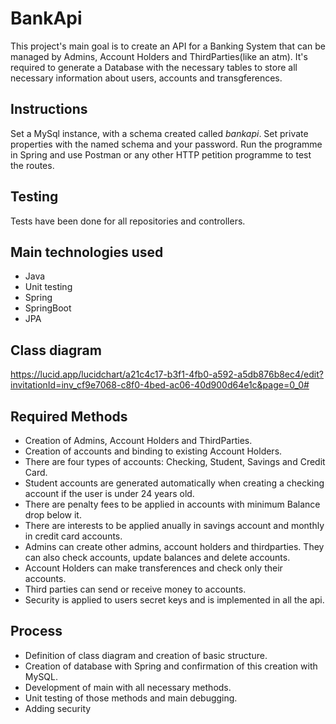 # BankApi
This project's main goal is to create an API for a Banking System that can be managed by Admins, Account Holders and ThirdParties(like an atm). It's required to generate a Database with the necessary tables to store all necessary information about users, accounts and transgferences.

## Instructions
Set a MySql instance, with a schema created called <i>bankapi</i>.
Set private properties with the named schema and your password.
Run the programme in Spring and use Postman or any other HTTP petition programme to test the routes.

## Testing
Tests have been done for all repositories and controllers.

## Main technologies used
- Java
- Unit testing
- Spring
- SpringBoot
- JPA

## Class diagram

https://lucid.app/lucidchart/a21c4c17-b3f1-4fb0-a592-a5db876b8ec4/edit?invitationId=inv_cf9e7068-c8f0-4bed-ac06-40d900d64e1c&page=0_0#

## Required Methods
- Creation of Admins, Account Holders and ThirdParties.
- Creation of accounts and binding to existing Account Holders.
- There are four types of accounts: Checking, Student, Savings and Credit Card. 
- Student accounts are generated automatically when creating a checking account if the user is under 24 years old.
- There are penalty fees to be applied in accounts with minimum Balance drop below it.
- There are interests to be applied anually in savings account and monthly in credit card accounts.
- Admins can create other admins, account holders and thirdparties. They can also check accounts, update balances and delete accounts.
- Account Holders can make transferences and check only their accounts.
- Third parties can send or receive money to accounts.
- Security is applied to users secret keys and is implemented in all the api.


## Process
- Definition of class diagram and creation of basic structure.
- Creation of database with Spring and confirmation of this creation with MySQL.
- Development of main with all necessary methods.
- Unit testing of those methods and main debugging.
- Adding security
